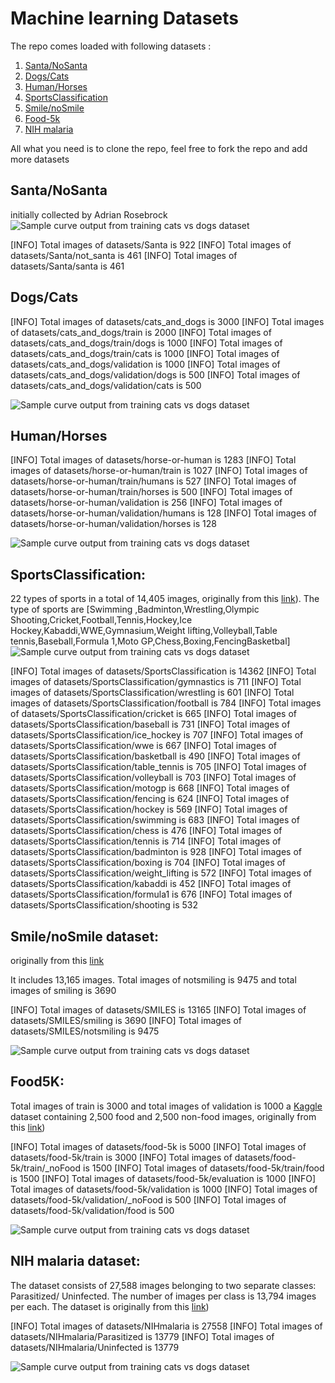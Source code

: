 # Machine learning Datasets


The repo comes loaded with following datasets :
 1. [Santa/NoSanta](#santanosanta)
 2. [Dogs/Cats](#dogscats)
 3. [Human/Horses](#humanhorses)
 4. [SportsClassification](#sportsclassification)
 5. [Smile/noSmile](#smilenosmile-dataset)
 6. [Food-5k](#food5k)
 7. [NIH malaria](#nih-malaria-dataset)
 
All what you need is to clone the repo, feel free to fork the repo and add more datasets

## Santa/NoSanta
initially collected  by  Adrian Rosebrock 
 ![Sample curve output from training cats vs dogs dataset](https://github.com/Walid-Ahmed/ML_Datasets/blob/master/sampleImages/sample_Santa.png)
 
[INFO] Total images of datasets/Santa is 922
[INFO] Total images of datasets/Santa/not_santa is 461
[INFO] Total images of datasets/Santa/santa is 461

## Dogs/Cats

[INFO] Total images of datasets/cats_and_dogs is 3000 
[INFO] Total images of datasets/cats_and_dogs/train is 2000 
[INFO] Total images of datasets/cats_and_dogs/train/dogs is 1000 
[INFO] Total images of datasets/cats_and_dogs/train/cats is 1000 
[INFO] Total images of datasets/cats_and_dogs/validation is 1000 
[INFO] Total images of datasets/cats_and_dogs/validation/dogs is 500 
[INFO] Total images of datasets/cats_and_dogs/validation/cats is 500 

  ![Sample curve output from training cats vs dogs dataset](https://github.com/Walid-Ahmed/ML_Datasets/blob/master/sampleImages/sample_cats_and_dogs.png)
  
## Human/Horses   


[INFO] Total images of datasets/horse-or-human is 1283 
[INFO] Total images of datasets/horse-or-human/train is 1027 
[INFO] Total images of datasets/horse-or-human/train/humans is 527 
[INFO] Total images of datasets/horse-or-human/train/horses is 500 
[INFO] Total images of datasets/horse-or-human/validation is 256 
[INFO] Total images of datasets/horse-or-human/validation/humans is 128 
[INFO] Total images of datasets/horse-or-human/validation/horses is 128 

  ![Sample curve output from training cats vs dogs dataset](https://github.com/Walid-Ahmed/ML_Datasets/blob/master/sampleImages/sample_horse-or-human.png)
  
 ## SportsClassification:
 22 types of sports in a total of 14,405 images, originally from this [link](https://github.com/anubhavmaity/Sports-Type-Classifier)). The type of sports are [Swimming
    ,Badminton,Wrestling,Olympic Shooting,Cricket,Football,Tennis,Hockey,Ice Hockey,Kabaddi,WWE,Gymnasium,Weight lifting,Volleyball,Table tennis,Baseball,Formula 1,Moto GP,Chess,Boxing,FencingBasketbal]
     ![Sample curve output from training cats vs dogs dataset](https://github.com/Walid-Ahmed/ML_Datasets/blob/master/sampleImages/sample_SportsClassification.png)
    
[INFO] Total images of datasets/SportsClassification is 14362 
[INFO] Total images of datasets/SportsClassification/gymnastics is 711 
[INFO] Total images of datasets/SportsClassification/wrestling is 601 
[INFO] Total images of datasets/SportsClassification/football is 784 
[INFO] Total images of datasets/SportsClassification/cricket is 665 
[INFO] Total images of datasets/SportsClassification/baseball is 731 
[INFO] Total images of datasets/SportsClassification/ice_hockey is 707 
[INFO] Total images of datasets/SportsClassification/wwe is 667 
[INFO] Total images of datasets/SportsClassification/basketball is 490 
[INFO] Total images of datasets/SportsClassification/table_tennis is 705 
[INFO] Total images of datasets/SportsClassification/volleyball is 703 
[INFO] Total images of datasets/SportsClassification/motogp is 668 
[INFO] Total images of datasets/SportsClassification/fencing is 624 
[INFO] Total images of datasets/SportsClassification/hockey is 569 
[INFO] Total images of datasets/SportsClassification/swimming is 683 
[INFO] Total images of datasets/SportsClassification/chess is 476 
[INFO] Total images of datasets/SportsClassification/tennis is 714 
[INFO] Total images of datasets/SportsClassification/badminton is 928 
[INFO] Total images of datasets/SportsClassification/boxing is 704 
[INFO] Total images of datasets/SportsClassification/weight_lifting is 572 
[INFO] Total images of datasets/SportsClassification/kabaddi is 452 
[INFO] Total images of datasets/SportsClassification/formula1 is 676 
[INFO] Total images of datasets/SportsClassification/shooting is 532 
 

    
 ## Smile/noSmile dataset:
 originally from this [link](https://github.com/hromi/SMILEsmileD)  
 
It includes 13,165 images. Total images of notsmiling is 9475 and total images of smiling is 3690 

[INFO] Total images of datasets/SMILES is 13165 
[INFO] Total images of datasets/SMILES/smiling is 3690 
[INFO] Total images of datasets/SMILES/notsmiling is 9475 

  ![Sample curve output from training cats vs dogs dataset](https://github.com/Walid-Ahmed/ML_Datasets/blob/master/sampleImages/sample_SMILES.png)
 
 ## Food5K: 
 Total images of train is 3000 and total images of validation is 1000 
 a [Kaggle](https://www.kaggle.com/binhminhs10/food5k) dataset containing 2,500 food and 2,500 non-food images, originally from this [link](https://www.kaggle.com/binhminhs10/food5k/download))
 
[INFO] Total images of datasets/food-5k is 5000 
[INFO] Total images of datasets/food-5k/train is 3000 
[INFO] Total images of datasets/food-5k/train/_noFood is 1500 
[INFO] Total images of datasets/food-5k/train/food is 1500 
[INFO] Total images of datasets/food-5k/evaluation is 1000 
[INFO] Total images of datasets/food-5k/validation is 1000 
[INFO] Total images of datasets/food-5k/validation/_noFood is 500 
[INFO] Total images of datasets/food-5k/validation/food is 500 
    
![Sample curve output from training cats vs dogs dataset]( https://github.com/Walid-Ahmed/ML_Datasets/blob/master/sampleImages/sample_Food-5K.png)
   

 ## NIH malaria dataset:
 
 The dataset consists of 27,588 images belonging to two separate classes: Parasitized/ Uninfected.
 The number of images per class is 13,794 images per each. The dataset is  originally from this [link](https://lhncbc.nlm.nih.gov/publication/pub9932))

[INFO] Total images of datasets/NIHmalaria is 27558 
[INFO] Total images of datasets/NIHmalaria/Parasitized is 13779 
[INFO] Total images of datasets/NIHmalaria/Uninfected is 13779 

 ![Sample curve output from training cats vs dogs dataset](https://github.com/Walid-Ahmed/ML_Datasets/blob/master/sampleImages/sample_NIHmalaria.png)
